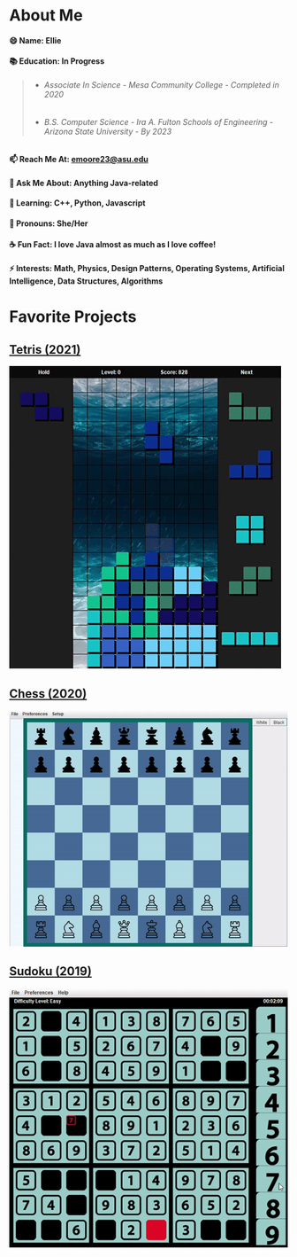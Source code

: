 # About Me
#### 😄 Name: **Ellie**
#### 📚 Education: In Progress
> + ###### *Associate In Science - Mesa Community College - Completed in 2020*
> + ###### *B.S. Computer Science - Ira A. Fulton Schools of Engineering - Arizona State University - By 2023*
#### 📫 Reach Me At: emoore23@asu.edu
#### 💬 Ask Me About: Anything Java-related
#### 🌱 Learning: C++, Python, Javascript
#### 👾 Pronouns: She/Her
#### ☕ Fun Fact: I love Java almost as much as I love coffee!
#### ⚡ Interests: Math, Physics, Design Patterns, Operating Systems, Artificial Intelligence, Data Structures, Algorithms
# Favorite Projects
## [Tetris (2021)](https://github.com/RedBedHed/Tetris) 
![JTET](JTet.gif)
## [Chess (2020)](https://github.com/RedBedHed/Grey-Sky-Chess) 
![JChess](Chess.gif)
## [Sudoku (2019)](https://github.com/RedBedHed/Sudoku) 
![JSudoku](Su3.gif)

<!--
**RedBedHed/RedBedHed** is a ✨ _special_ ✨ repository because its `README.md` (this file) appears on your GitHub profile.

Here are some ideas to get you started:

- 🔭 I’m currently working on ...
- 🌱 I’m currently learning ...
- 👯 I’m looking to collaborate on ...
- 🤔 I’m looking for help with ...
- 💬 Ask me about ...
- 📫 How to reach me: ...
- 😄 Pronouns: ...
- ⚡ Fun fact: ...
-->
